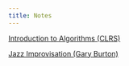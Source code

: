 ```yaml
---
title: Notes
---
```


[Introduction to Algorithms (CLRS)](./clrs)

[Jazz Improvisation (Gary Burton)](./jazz_improv)


